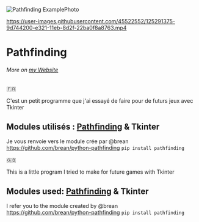 

![Pathfinding ExamplePhoto](https://user-images.githubusercontent.com/45522552/125291574-d9a7a280-e321-11eb-83e0-26236ff6b75a.png)

https://user-images.githubusercontent.com/45522552/125291375-9d744200-e321-11eb-8d2f-22ba0f8a8763.mp4



# Pathfinding


###### More on [my Website](https://globateur.github.io/Projets/Python-Pathfinding/Python-pathfinding.html)


:fr:

C'est un petit programme que j'ai essayé de faire pour de futurs jeux avec Tkinter
## Modules utilisés : [Pathfinding](https://pypi.org/project/pathfinding/) & Tkinter
Je vous renvoie vers le module crée par @brean
https://github.com/brean/python-pathfinding
`pip install pathfinding`







🇬🇧

This is a little program I tried to make for future games with Tkinter
## Modules used: [Pathfinding](https://pypi.org/project/pathfinding/) & Tkinter
I refer you to the module created by @brean
https://github.com/brean/python-pathfinding
`pip install pathfinding`
